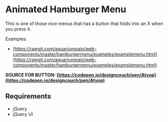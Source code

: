 # Animated Hamburger Menu

  This is one of those nice menus that has a button that folds into an X when you press it.

  Examples:
  * [https://rawgit.com/aquariumpain/web-components/master/hamburgermenu/examples/examplemenu.html](https://rawgit.com/aquariumpain/web-components/master/hamburgermenu/examples/examplemenu.html)

**SOURCE FOR BUTTON: [https://codepen.io/designcouch/pen/Atyop](https://codepen.io/designcouch/pen/Atyop)**

## Requirements

  * jQuery
  * jQuery UI
